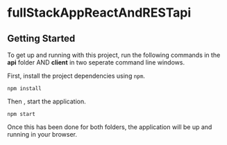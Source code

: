 # fullStackAppReactAndRESTapi
## Getting Started
To get up and running with this project, run the following commands in the **api** folder AND **client** in two seperate command line windows.

First, install the project dependencies using `npm`.

```
npm install
```
Then , start the application.

```
npm start
```

Once this has been done for both folders, the application will be up and running in your browser.

